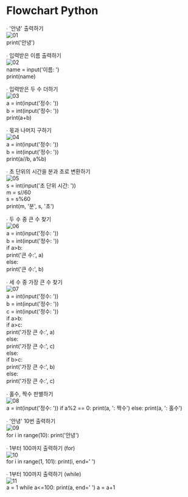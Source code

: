 # Flowchart Python

∙ '안녕' 출력하기<br>
![01](https://user-images.githubusercontent.com/69303473/95014948-5ae05380-0685-11eb-9f2d-526e7bf6c0c5.PNG)<br>
print('안녕')<br>

∙ 입력받은 이름 출력하기<br>
![02](https://user-images.githubusercontent.com/69303473/95014953-5e73da80-0685-11eb-9f4d-ea1f184d5e40.PNG)<br>
name = input('이름: ')<br>
print(name)<br>

∙ 입력받은 두 수 더하기<br>
![03](https://user-images.githubusercontent.com/69303473/95014955-60d63480-0685-11eb-9910-2d77f4b3c675.PNG)<br>
a = int(input('정수: '))<br>
b = int(input('정수: '))<br>
print(a+b)<br>

∙ 몫과 나머지 구하기<br>
![04](https://user-images.githubusercontent.com/69303473/95014957-63388e80-0685-11eb-8074-261cc5e94c19.PNG)<br>
a = int(input('정수: '))<br>
b = int(input('정수: '))<br>
print(a//b, a%b)<br>

∙ 초 단위의 시간을 분과 초로 변환하기<br>
![05](https://user-images.githubusercontent.com/69303473/95014960-66cc1580-0685-11eb-8fe5-700a5d3c824b.PNG)<br>
s = int(input('초 단위 시간: '))<br>
m = s//60<br>
s = s%60<br>
print(m, '분', s, '초')<br>

∙ 두 수 중 큰 수 찾기<br>
![06](https://user-images.githubusercontent.com/69303473/95014962-692e6f80-0685-11eb-8b54-97c1ff8b7c8e.PNG)<br>
a = int(input('정수: '))<br>
b = int(input('정수: '))<br>
if a>b:<br>
  print('큰 수:', a)<br>
else:<br>
  print('큰 수:', b)<br>
  
∙ 세 수 중 가장 큰 수 찾기<br>
![07](https://user-images.githubusercontent.com/69303473/95014963-6c296000-0685-11eb-92e4-2604f9fc3261.PNG)<br>
a = int(input('정수: '))<br>
b = int(input('정수: '))<br>
c = int(input('정수: '))<br>
if a>b:<br>
  if a>c:<br>
    print('가장 큰 수:', a)<br>
  else:<br>
    print('가장 큰 수:', c)<br>
else:<br>
  if b>c:<br>
    print('가장 큰 수:', b)<br>
  else:<br>
    print('가장 큰 수:', c)<br>

∙ 홀수, 짝수 판별하기<br>
![08](https://user-images.githubusercontent.com/69303473/95014966-6f245080-0685-11eb-8bf4-2eea5be734ca.PNG)<br>
a = int(input('정수: '))
if a%2 == 0:
  print(a, ': 짝수')
else:
  print(a, ': 홀수')

∙ '안녕' 10번 출력하기<br>
![09](https://user-images.githubusercontent.com/69303473/95014972-73506e00-0685-11eb-902f-5256f61487ad.PNG)<br>
for i in range(10):
  print('안녕')

∙ 1부터 100까지 출력하기 (for)<br>
![10](https://user-images.githubusercontent.com/69303473/95014975-76e3f500-0685-11eb-83ec-5c67fc1e205a.PNG)<br>
for i in range(1, 101):
  print(i, end=' ')

∙ 1부터 100까지 출력하기 (while)<br>
![11](https://user-images.githubusercontent.com/69303473/95014979-7a777c00-0685-11eb-934c-78a11d39ba63.PNG)<br>
a = 1
while a<=100:
  print(a, end=' ')
  a = a+1











